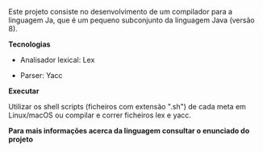Este projeto consiste no desenvolvimento de um compilador para a linguagem Ja, que é um pequeno subconjunto da linguagem Java 
(versão 8). 

**Tecnologias**

- Analisador lexical: Lex

- Parser: Yacc

**Executar**

Utilizar os shell scripts (ficheiros com extensão ".sh") de cada meta em Linux/macOS ou compilar e correr ficheiros lex e yacc. 

**Para mais informações acerca da linguagem consultar o enunciado do projeto**
